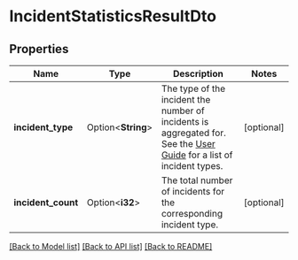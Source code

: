 # IncidentStatisticsResultDto

## Properties

Name | Type | Description | Notes
------------ | ------------- | ------------- | -------------
**incident_type** | Option<**String**> | The type of the incident the number of incidents is aggregated for. See the [User Guide](https://docs.camunda.org/manual/7.13/user-guide/process-engine/incidents/#incident-types) for a list of incident types. | [optional]
**incident_count** | Option<**i32**> | The total number of incidents for the corresponding incident type. | [optional]

[[Back to Model list]](../README.md#documentation-for-models) [[Back to API list]](../README.md#documentation-for-api-endpoints) [[Back to README]](../README.md)


